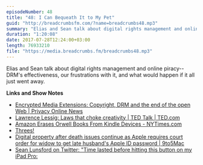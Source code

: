 ```yaml
---
episodeNumber: 48
title: "48: I Can Bequeath It to My Pet"
guid: "http://breadcrumbsfm.com/?name=breadcrumbs48.mp3"
summary: "Elias and Sean talk about digital rights management and online piracy—DRM’s effectiveness, our frustrations with it, and what would happen if it all just went away."
duration: "1:20:08"
date: 2017-07-28T12:24:00+03:00
length: 76933210
file: "https://media.breadcrumbs.fm/breadcrumbs48.mp3"
---
```

Elias and Sean talk about digital rights management and online piracy--DRM's effectiveness, our frustrations with it, and what would happen if it all just went away.

**Links and Show Notes** 
- [ Encrypted Media Extensions: Copyright, DRM and the end of the open Web | Privacy Online News](https://www.privateinternetaccess.com/blog/2017/07/encrypted-media-extensions-copyright-drm-end-open-web/)
- [ Lawrence Lessig: Laws that choke creativity | TED Talk | TED.com](https://www.ted.com/talks/larry_lessig_says_the_law_is_strangling_creativity)
- [ Amazon Erases Orwell Books From Kindle Devices - NYTimes.com](https://www.nytimes.com/2009/07/18/technology/companies/18amazon.html?smprod=nytcore-ipad&smid=nytcore-ipad-share)
- [Threes!](https://itunes.apple.com/us/app/threes/id779157948?mt=8&uo=4)
- [ Digital property after death issues continue as Apple requires court order for widow to get late husband's Apple ID password | 9to5Mac](https://9to5mac.com/2016/01/19/digital-property-after-death-issues-continue-as-apple-requires-court-order-for-widow-to-get-late-husbands-apple-id-password/)
- [Sean Lunsford on Twitter: "Time lasted before hitting this button on my iPad Pro:](https://twitter.com/SPLunsford/status/872213211898142721)